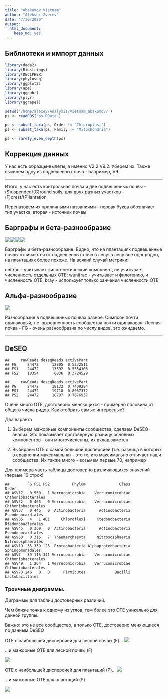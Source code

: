 ```yaml
---
title: "Abakumov Vietnam"
author: "Aleksei Zverev"
date: "7/30/2020"
output: 
  html_document: 
    keep_md: yes
---
```


## Библиотеки и импорт данных

```r
library(dada2)
library(Biostrings)
library(DECIPHER)
library(phyloseq)
library(ggplot2)
library(ape)
library(ggpubr)
library(plyr)
library(ggrepel)

setwd('/home/alexey/Analysis/Vietnam_abakumov/')
ps <- readRDS("ps.RData")

ps <- subset_taxa(ps, Order != "Chloroplast")
ps <- subset_taxa(ps, Family != "Mitochondria")

ps <- rarefy_even_depth(ps)
```


## Коррекция данных



У нас есть образцы-вылеты, а именно V2.2 V9.2. Уберем их.
Также выкинем одну из подвешенных почв - например, V9

---


Итого, у нас есть контрольная почва и две подвешенных почвы - (S)uspended/(G)round soils, для двух разныз участков - (F)orest/(P)lantation

Переназовем их приличными названиями - первая буква обозначает тип участка, вторая - источник почвы.

## Барграфы и бета-разнообразие




![](report1_files/figure-html/unnamed-chunk-4-1.png)<!-- -->![](report1_files/figure-html/unnamed-chunk-4-2.png)<!-- -->![](report1_files/figure-html/unnamed-chunk-4-3.png)<!-- -->![](report1_files/figure-html/unnamed-chunk-4-4.png)<!-- -->

Барграфы и бета-разнообразие. Видно, что на плантациях подвешенные почвы отличаются от подвешенных почв в лесу: в лесу все однородно, на плантациях более похоже. На всякий случай метрики:

unifrac - учитывает филогенетический компонент, не учитывает численность отдельных ОТЕ;
wunifrac - учитывает и филогению, и численность ОТЕ;
bray - использует только занчения численности ОТЕ 

## Альфа-разнообразие

![](report1_files/figure-html/unnamed-chunk-5-1.png)<!-- -->

Разнообразие в подвешенных почвах разное: Симпсон почти одинаковый, т.е. выровненность сообщества почти одинаковая. Лесная почва - FG - очень разнообразна по числу видов, это ожидаемо.



---

## DeSEQ



```
##     rawReads deseqReads activePart
## FG     24472      12805  0.5232511
## FS1    24472      13592  0.5554103
## FS2    18354       6836  0.3724529
```

```
##     rawReads deseqReads activePart
## PG     24472      18132  0.7409284
## PS1    24472      19718  0.8057372
## PS2    24472      18787  0.7676937
```
Очень много ОТЕ, достоверно меняющихся - примерно половина от общего числа ридов. Как отобрать самые интересные?

Два варанта

1. Выберем мажорные компоненты сообщества, сделаем DeSEQ-анализ. Это показывает достоверную разницу основных компонентов - они многочисленны, их вклад заметен

2. Выбираем ОТЕ с самой большой дисперсией (т.е. разница в которых в сравнении максимальна) - это те, кто максимально отличает наши сообщества. Их также много - возьмем первые 70, например




Для примера часть таблицы достоверно различающихся значений (первые 10 строк)

```
##        FG FS1 FS2          Phylum               Class              Order
## ASV17   0 550   1 Verrucomicrobia    Verrucomicrobiae Chthoniobacterales
## ASV32   0 465   0 Verrucomicrobia    Verrucomicrobiae Chthoniobacterales
## ASV37   0 445   0  Actinobacteria      Actinobacteria  Pseudonocardiales
## ASV35   4   1 401     Chloroflexi     Ktedonobacteria  Ktedonobacterales
## ASV45   0 369   0  Actinobacteria      Actinobacteria  Pseudonocardiales
## ASV60   0 316   7  Thaumarchaeota     Nitrososphaeria  Nitrososphaerales
## ASV19  35 339  23  Proteobacteria Alphaproteobacteria   Sphingomonadales
## ASV7   39 115 341 Verrucomicrobia    Verrucomicrobiae Chthoniobacterales
## ASV49   1 264   1 Verrucomicrobia    Verrucomicrobiae Chthoniobacterales
## ASV73 246   0   0      Firmicutes             Bacilli    Lactobacillales
```


### Троичные диаграммы.

Диграммы для таблиц достоверных различий. 

Чем ближе точка к одному из углов, тем более это ОТЕ уникально для данной группы.

Важно: это не все сообщество, а только ОТЕ, достоверно меняющиеся по данным DeSEQ


ОТЕ с наибольшей дисперсией для лесной почвы (F)...
![](report1_files/figure-html/unnamed-chunk-9-1.png)<!-- -->

...и мажорные ОТЕ для лесной почвы (F)

![](report1_files/figure-html/unnamed-chunk-10-1.png)<!-- -->


ОТЕ с наибольшей дисперсией для плантаций (P)...
![](report1_files/figure-html/unnamed-chunk-11-1.png)<!-- -->

...и мажорные ОТЕ для плантаций (P)

![](report1_files/figure-html/unnamed-chunk-12-1.png)<!-- -->

